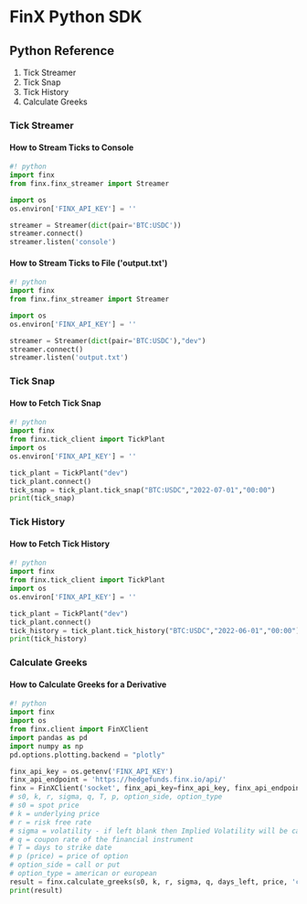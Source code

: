 # FinX Python SDK

## Python Reference

1. Tick Streamer
2. Tick Snap
3. Tick History
4. Calculate Greeks

### Tick Streamer

#### How to Stream Ticks to Console

```python
#! python
import finx
from finx.finx_streamer import Streamer

import os
os.environ['FINX_API_KEY'] = ''

streamer = Streamer(dict(pair='BTC:USDC'))
streamer.connect()
streamer.listen('console')
```

#### How to Stream Ticks to File ('output.txt')

```python
#! python
import finx
from finx.finx_streamer import Streamer

import os
os.environ['FINX_API_KEY'] = ''

streamer = Streamer(dict(pair='BTC:USDC'),"dev")
streamer.connect()
streamer.listen('output.txt')
```

### Tick Snap

#### How to Fetch Tick Snap

```python
#! python
import finx
from finx.tick_client import TickPlant
import os
os.environ['FINX_API_KEY'] = ''

tick_plant = TickPlant("dev")
tick_plant.connect()
tick_snap = tick_plant.tick_snap("BTC:USDC","2022-07-01","00:00")
print(tick_snap)
```

### Tick History

#### How to Fetch Tick History

```python
#! python
import finx
from finx.tick_client import TickPlant
import os
os.environ['FINX_API_KEY'] = ''

tick_plant = TickPlant("dev")
tick_plant.connect()
tick_history = tick_plant.tick_history("BTC:USDC","2022-06-01","00:00")
print(tick_history)
```

### Calculate Greeks

#### How to Calculate Greeks for a Derivative

```python
#! python
import finx
import os
from finx.client import FinXClient
import pandas as pd
import numpy as np
pd.options.plotting.backend = "plotly"

finx_api_key = os.getenv('FINX_API_KEY')
finx_api_endpoint = 'https://hedgefunds.finx.io/api/'
finx = FinXClient('socket', finx_api_key=finx_api_key, finx_api_endpoint=finx_api_endpoint, ssl=True)
# s0, k, r, sigma, q, T, p, option_side, option_type
# s0 = spot price
# k = underlying price
# r = risk free rate
# sigma = volatility - if left blank then Implied Volatility will be calculated from option price
# q = coupon rate of the financial instrument
# T = days to strike date
# p (price) = price of option
# option_side = call or put
# option_type = american or european
result = finx.calculate_greeks(s0, k, r, sigma, q, days_left, price, 'call', 'european')
print(result)
```

